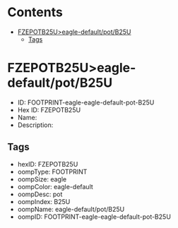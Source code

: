 



Contents
========

* [FZEPOTB25U>eagle-default/pot/B25U](#fzepotb25ueagle-defaultpotb25u)
	* [Tags](#tags)

# FZEPOTB25U>eagle-default/pot/B25U

- ID: FOOTPRINT-eagle-eagle-default-pot-B25U
- Hex ID: FZEPOTB25U
- Name: 
- Description: 

## Tags

- hexID: FZEPOTB25U
- oompType: FOOTPRINT
- oompSize: eagle
- oompColor: eagle-default
- oompDesc: pot
- oompIndex: B25U
- oompName: eagle-default/pot/B25U
- oompID: FOOTPRINT-eagle-eagle-default-pot-B25U
